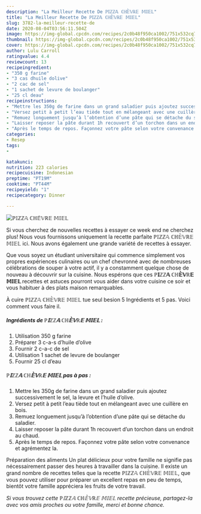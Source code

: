 ```yaml
---
description: "La Meilleur Recette De ℙ𝕀ℤℤ𝔸 ℂℍ𝔼̀𝕍ℝ𝔼 𝕄𝕀𝔼𝕃"
title: "La Meilleur Recette De ℙ𝕀ℤℤ𝔸 ℂℍ𝔼̀𝕍ℝ𝔼 𝕄𝕀𝔼𝕃"
slug: 3782-la-meilleur-recette-de
date: 2020-08-04T03:56:11.504Z
image: https://img-global.cpcdn.com/recipes/2c0b48f950ca1002/751x532cq70/ℙ𝕀ℤℤ𝔸-ℂℍ𝔼̀𝕍ℝ𝔼-𝕄𝕀𝔼𝕃-photo-principale-de-la-recette.jpg
thumbnail: https://img-global.cpcdn.com/recipes/2c0b48f950ca1002/751x532cq70/ℙ𝕀ℤℤ𝔸-ℂℍ𝔼̀𝕍ℝ𝔼-𝕄𝕀𝔼𝕃-photo-principale-de-la-recette.jpg
cover: https://img-global.cpcdn.com/recipes/2c0b48f950ca1002/751x532cq70/ℙ𝕀ℤℤ𝔸-ℂℍ𝔼̀𝕍ℝ𝔼-𝕄𝕀𝔼𝕃-photo-principale-de-la-recette.jpg
author: Lulu Carroll
ratingvalue: 4.4
reviewcount: 13
recipeingredient:
- "350 g farine"
- "3 cas dhuile dolive"
- "2 cac de sel"
- "1 sachet de levure de boulanger"
- "25 cl deau"
recipeinstructions:
- "Mettre les 350g de farine dans un grand saladier puis ajoutez successivement le sel, la levure et l’huile d’olive."
- "Versez petit à petit l’eau tiède tout en mélangeant avec une cuillère en bois."
- "Remuez longuement jusqu’à l’obtention d’une pâte qui se détache du saladier."
- "Laisser reposer la pâte durant 1h recouvert d’un torchon dans un endroit au chaud."
- "Après le temps de repos. Façonnez votre pâte selon votre convenance et agrémentez la."
categories:
- Resep
tags:
- 

katakunci:  
nutrition: 223 calories
recipecuisine: Indonesian
preptime: "PT19M"
cooktime: "PT44M"
recipeyield: "1"
recipecategory: Dinner

---
```



![ℙ𝕀ℤℤ𝔸 ℂℍ𝔼̀𝕍ℝ𝔼 𝕄𝕀𝔼𝕃](https://img-global.cpcdn.com/recipes/2c0b48f950ca1002/751x532cq70/ℙ𝕀ℤℤ𝔸-ℂℍ𝔼̀𝕍ℝ𝔼-𝕄𝕀𝔼𝕃-photo-principale-de-la-recette.jpg)

Si vous cherchez de nouvelles recettes à essayer ce week end ne cherchez plus! Nous vous fournissons uniquement la recette parfaite ℙ𝕀ℤℤ𝔸 ℂℍ𝔼̀𝕍ℝ𝔼 𝕄𝕀𝔼𝕃 ici. Nous avons également une grande variété de recettes à essayer.

Que vous soyez un étudiant universitaire qui commence simplement vos propres expériences culinaires ou un chef chevronné avec de nombreuses célébrations de souper à votre actif, il y a constamment quelque chose de nouveau à découvrir sur la cuisine. Nous espérons que ces <strong> ℙ𝕀ℤℤ𝔸 ℂℍ𝔼̀𝕍ℝ𝔼 𝕄𝕀𝔼𝕃 </strong> recettes et astuces pourront vous aider dans votre cuisine ce soir et vous habituer à des plats maison remarquables.

<!--inarticleads1-->

À cuire ℙ𝕀ℤℤ𝔸 ℂℍ𝔼̀𝕍ℝ𝔼 𝕄𝕀𝔼𝕃 tue seul besion 5 Ingrédients et 5 pas. Voici comment vous faire il.

##### Ingrédients de ℙ𝕀ℤℤ𝔸 ℂℍ𝔼̀𝕍ℝ𝔼 𝕄𝕀𝔼𝕃 :

1. Utilisation 350 g farine
1. Préparer 3 c-a-s d’huile d’olive
1. Fournir 2 c-a-c de sel
1. Utilisation 1 sachet de levure de boulanger
1. Fournir 25 cl d’eau




<!--inarticleads2-->

##### ℙ𝕀ℤℤ𝔸 ℂℍ𝔼̀𝕍ℝ𝔼 𝕄𝕀𝔼𝕃 pas à pas :

1. Mettre les 350g de farine dans un grand saladier puis ajoutez successivement le sel, la levure et l’huile d’olive.
1. Versez petit à petit l’eau tiède tout en mélangeant avec une cuillère en bois.
1. Remuez longuement jusqu’à l’obtention d’une pâte qui se détache du saladier.
1. Laisser reposer la pâte durant 1h recouvert d’un torchon dans un endroit au chaud.
1. Après le temps de repos. Façonnez votre pâte selon votre convenance et agrémentez la.




<!--inarticleads1-->

<p>
Préparation des aliments Un plat délicieux pour votre famille ne signifie pas nécessairement passer des heures à travailler dans la cuisine. Il existe un grand nombre de recettes telles que la recette ℙ𝕀ℤℤ𝔸 ℂℍ𝔼̀𝕍ℝ𝔼 𝕄𝕀𝔼𝕃, que vous pouvez utiliser pour préparer un excellent repas en peu de temps, bientôt votre famille appréciera les fruits de votre travail.
</p>

<p>
<i>Si vous trouvez cette ℙ𝕀ℤℤ𝔸 ℂℍ𝔼̀𝕍ℝ𝔼 𝕄𝕀𝔼𝕃 recette précieuse, partagez-la avec vos amis proches ou votre famille, merci et bonne chance.</i>
</p>
